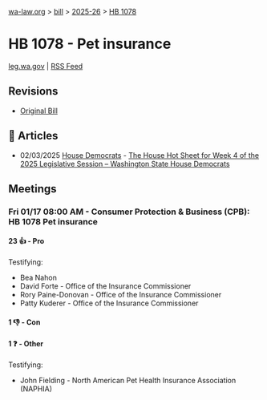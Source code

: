 [wa-law.org](/) > [bill](/bill/) > [2025-26](/bill/2025-26/) > [HB 1078](/bill/2025-26/hb/1078/)

# HB 1078 - Pet insurance
[leg.wa.gov](https://app.leg.wa.gov/billsummary?BillNumber=1078&Year=2025&Initiative=false) | [RSS Feed](./rss.xml)

## Revisions
* [Original Bill](1/)

## 📰 Articles
* 02/03/2025 [House Democrats](/org/house_democrats/) - [The House Hot Sheet for Week 4 of the 2025 Legislative Session – Washington State House Democrats](https://housedemocrats.wa.gov/blog/2025/02/03/the-house-hot-sheet-for-week-4-of-the-2025-legislative-session/#:~:text=HB%201078)

## Meetings
### Fri 01/17 08:00 AM - Consumer Protection & Business (CPB): HB 1078 Pet insurance
#### 23 👍 - Pro
Testifying:
* Bea Nahon
* David Forte - Office of the Insurance Commissioner
* Rory Paine-Donovan - Office of the Insurance Commissioner
* Patty Kuderer - Office of the Insurance Commissioner

#### 1 👎 - Con

#### 1 ❓ - Other
Testifying:
* John Fielding - North American Pet Health Insurance Association (NAPHIA)
